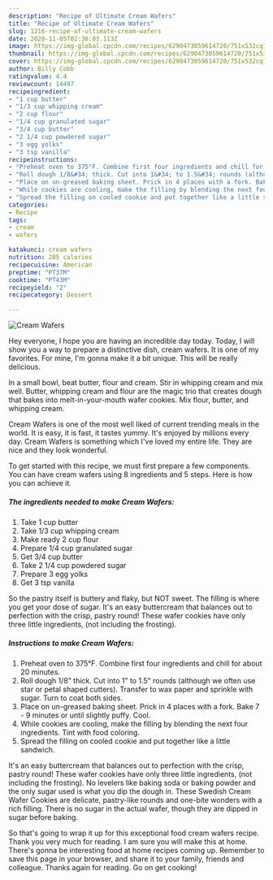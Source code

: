 ```yaml
---
description: "Recipe of Ultimate Cream Wafers"
title: "Recipe of Ultimate Cream Wafers"
slug: 1216-recipe-of-ultimate-cream-wafers
date: 2020-11-05T02:36:03.113Z
image: https://img-global.cpcdn.com/recipes/6290473059614720/751x532cq70/cream-wafers-recipe-main-photo.jpg
thumbnail: https://img-global.cpcdn.com/recipes/6290473059614720/751x532cq70/cream-wafers-recipe-main-photo.jpg
cover: https://img-global.cpcdn.com/recipes/6290473059614720/751x532cq70/cream-wafers-recipe-main-photo.jpg
author: Billy Cobb
ratingvalue: 4.4
reviewcount: 14497
recipeingredient:
- "1 cup butter"
- "1/3 cup whipping cream"
- "2 cup flour"
- "1/4 cup granulated sugar"
- "3/4 cup butter"
- "2 1/4 cup powdered sugar"
- "3 egg yolks"
- "3 tsp vanilla"
recipeinstructions:
- "Preheat oven to 375°F. Combine first four ingredients and chill for about 20 minutes."
- "Roll dough 1/8&#34; thick. Cut into 1&#34; to 1.5&#34; rounds (although we often use star or petal shaped cutters). Transfer to wax paper and sprinkle with sugar. Turn to coat both sides."
- "Place on un-greased baking sheet. Prick in 4 places with a fork. Bake 7 - 9 minutes or until slightly puffy. Cool."
- "While cookies are cooling, make the filling by blending the next four ingredients. Tint with food coloring."
- "Spread the filling on cooled cookie and put together like a little sandwich."
categories:
- Recipe
tags:
- cream
- wafers

katakunci: cream wafers 
nutrition: 285 calories
recipecuisine: American
preptime: "PT37M"
cooktime: "PT43M"
recipeyield: "2"
recipecategory: Dessert

---
```



![Cream Wafers](https://img-global.cpcdn.com/recipes/6290473059614720/751x532cq70/cream-wafers-recipe-main-photo.jpg)

Hey everyone, I hope you are having an incredible day today. Today, I will show you a way to prepare a distinctive dish, cream wafers. It is one of my favorites. For mine, I'm gonna make it a bit unique. This will be really delicious.

In a small bowl, beat butter, flour and cream. Stir in whipping cream and mix well. Butter, whipping cream and flour are the magic trio that creates dough that bakes into melt-in-your-mouth wafer cookies. Mix flour, butter, and whipping cream.

Cream Wafers is one of the most well liked of current trending meals in the world. It is easy, it is fast, it tastes yummy. It's enjoyed by millions every day. Cream Wafers is something which I've loved my entire life. They are nice and they look wonderful.


To get started with this recipe, we must first prepare a few components. You can have cream wafers using 8 ingredients and 5 steps. Here is how you can achieve it.

<!--inarticleads1-->

##### The ingredients needed to make Cream Wafers:

1. Take 1 cup butter
1. Take 1/3 cup whipping cream
1. Make ready 2 cup flour
1. Prepare 1/4 cup granulated sugar
1. Get 3/4 cup butter
1. Take 2 1/4 cup powdered sugar
1. Prepare 3 egg yolks
1. Get 3 tsp vanilla


So the pastry itself is buttery and flaky, but NOT sweet. The filling is where you get your dose of sugar. It&#39;s an easy buttercream that balances out to perfection with the crisp, pastry round! These wafer cookies have only three little ingredients, (not including the frosting). 

<!--inarticleads2-->

##### Instructions to make Cream Wafers:

1. Preheat oven to 375°F. Combine first four ingredients and chill for about 20 minutes.
1. Roll dough 1/8&#34; thick. Cut into 1&#34; to 1.5&#34; rounds (although we often use star or petal shaped cutters). Transfer to wax paper and sprinkle with sugar. Turn to coat both sides.
1. Place on un-greased baking sheet. Prick in 4 places with a fork. Bake 7 - 9 minutes or until slightly puffy. Cool.
1. While cookies are cooling, make the filling by blending the next four ingredients. Tint with food coloring.
1. Spread the filling on cooled cookie and put together like a little sandwich.


It&#39;s an easy buttercream that balances out to perfection with the crisp, pastry round! These wafer cookies have only three little ingredients, (not including the frosting). No levelers like baking soda or baking powder and the only sugar used is what you dip the dough in. These Swedish Cream Wafer Cookies are delicate, pastry-like rounds and one-bite wonders with a rich filling. There is no sugar in the actual wafer, though they are dipped in sugar before baking. 

So that's going to wrap it up for this exceptional food cream wafers recipe. Thank you very much for reading. I am sure you will make this at home. There's gonna be interesting food at home recipes coming up. Remember to save this page in your browser, and share it to your family, friends and colleague. Thanks again for reading. Go on get cooking!
